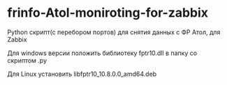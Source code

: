 # frinfo-Atol-moniroting-for-zabbix
Python скрипт(с перебором портов) для снятия данных с ФР Атол, для Zabbix

Для windows версии положить библиотеку fptr10.dll в папку со скриптом .py

Для Linux установить libfptr10_10.8.0.0_amd64.deb
